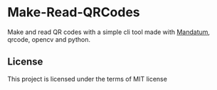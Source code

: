 # Make-Read-QRCodes
Make and read QR codes with a simple cli tool made with [Mandatum](https://github.com/CalculusAI/mandatum), qrcode, opencv and python.

## License
This project is licensed under the terms of MIT license
